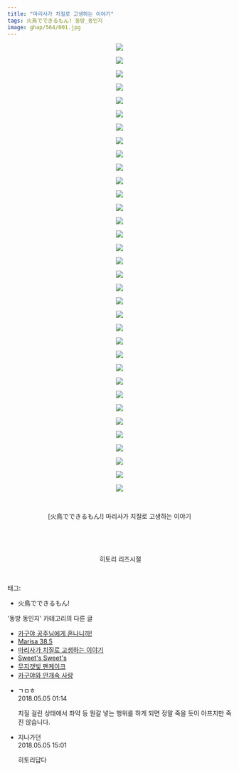 ```yaml
---
title: "마리사가 치질로 고생하는 이야기"
tags: 火鳥でできるもん! 동방_동인지
image: ghap/564/001.jpg
---
```

<div class="article">
<p style="text-align: center; clear: none; float: none;"><img src="{{ site.nasurl }}/ghap/564/001.jpg"/></p>
<p style="text-align: center; clear: none; float: none;"><img src="{{ site.nasurl }}/ghap/564/002.jpg"/></p>
<p style="text-align: center; clear: none; float: none;"><img src="{{ site.nasurl }}/ghap/564/003.jpg"/></p>
<p style="text-align: center; clear: none; float: none;"><img src="{{ site.nasurl }}/ghap/564/004.jpg"/></p>
<p style="text-align: center; clear: none; float: none;"><img src="{{ site.nasurl }}/ghap/564/005.jpg"/></p>
<p style="text-align: center; clear: none; float: none;"><img src="{{ site.nasurl }}/ghap/564/006.jpg"/></p>
<p style="text-align: center; clear: none; float: none;"><img src="{{ site.nasurl }}/ghap/564/007.jpg"/></p>
<p style="text-align: center; clear: none; float: none;"><img src="{{ site.nasurl }}/ghap/564/008.jpg"/></p>
<p style="text-align: center; clear: none; float: none;"><img src="{{ site.nasurl }}/ghap/564/009.jpg"/></p>
<p style="text-align: center; clear: none; float: none;"><img src="{{ site.nasurl }}/ghap/564/010.jpg"/></p>
<p style="text-align: center; clear: none; float: none;"><img src="{{ site.nasurl }}/ghap/564/011.jpg"/></p>
<p style="text-align: center; clear: none; float: none;"><img src="{{ site.nasurl }}/ghap/564/012.jpg"/></p>
<p style="text-align: center; clear: none; float: none;"><img src="{{ site.nasurl }}/ghap/564/013.jpg"/></p>
<p style="text-align: center; clear: none; float: none;"><img src="{{ site.nasurl }}/ghap/564/014.jpg"/></p>
<p style="text-align: center; clear: none; float: none;"><img src="{{ site.nasurl }}/ghap/564/015.jpg"/></p>
<p style="text-align: center; clear: none; float: none;"><img src="{{ site.nasurl }}/ghap/564/016.jpg"/></p>
<p style="text-align: center; clear: none; float: none;"><img src="{{ site.nasurl }}/ghap/564/017.jpg"/></p>
<p style="text-align: center; clear: none; float: none;"><img src="{{ site.nasurl }}/ghap/564/018.jpg"/></p>
<p style="text-align: center; clear: none; float: none;"><img src="{{ site.nasurl }}/ghap/564/019.jpg"/></p>
<p style="text-align: center; clear: none; float: none;"><img src="{{ site.nasurl }}/ghap/564/020.jpg"/></p>
<p style="text-align: center; clear: none; float: none;"><img src="{{ site.nasurl }}/ghap/564/021.jpg"/></p>
<p style="text-align: center; clear: none; float: none;"><img src="{{ site.nasurl }}/ghap/564/022.jpg"/></p>
<p style="text-align: center; clear: none; float: none;"><img src="{{ site.nasurl }}/ghap/564/023.jpg"/></p>
<p style="text-align: center; clear: none; float: none;"><img src="{{ site.nasurl }}/ghap/564/024.jpg"/></p>
<p style="text-align: center; clear: none; float: none;"><img src="{{ site.nasurl }}/ghap/564/025.jpg"/></p>
<p style="text-align: center; clear: none; float: none;"><img src="{{ site.nasurl }}/ghap/564/026.jpg"/></p>
<p style="text-align: center; clear: none; float: none;"><img src="{{ site.nasurl }}/ghap/564/027.jpg"/></p>
<p style="text-align: center; clear: none; float: none;"><img src="{{ site.nasurl }}/ghap/564/028.jpg"/></p>
<p style="text-align: center; clear: none; float: none;"><img src="{{ site.nasurl }}/ghap/564/029.jpg"/></p>
<p style="text-align: center; clear: none; float: none;"><img src="{{ site.nasurl }}/ghap/564/030.jpg"/></p>
<p style="text-align: center; clear: none; float: none;"><img src="{{ site.nasurl }}/ghap/564/031.jpg"/></p>
<p style="text-align: center; clear: none; float: none;"><img src="{{ site.nasurl }}/ghap/564/032.jpg"/></p>
<p style="text-align: center; clear: none; float: none;"><img src="{{ site.nasurl }}/ghap/564/033.jpg"/></p>
<p style="text-align: center; clear: none; float: none;"><img src="{{ site.nasurl }}/ghap/564/034.jpg"/></p>
<p style="text-align: center; clear: none; float: none;"><br/></p>
<p style="text-align: center; clear: none; float: none;">[火鳥でできるもん!] 마리사가 치질로 고생하는 이야기</p>
<p style="text-align: center; clear: none; float: none;"><br/></p>
<p style="text-align: center; clear: none; float: none;"><br/></p>
<p style="text-align: center; clear: none; float: none;"> 히토리 리즈시절</p>
<p><br/></p>
</div><div class="tagTrail">
<p>태그: </p>
<ul>
<li>火鳥でできるもん!</li>
</ul>
</div><div class="another">
<p>'동방 동인지' 카테고리의 다른 글</p>
<ul>
<li><a href="/2016-06-26-ghap_566">카구야 공주님에게 혼나니까!</a></li>
<li><a href="/2016-06-26-ghap_565">Marisa 38.5</a></li>
<li><a href="/2016-06-26-ghap_564">마리사가 치질로 고생하는 이야기</a></li>
<li><a href="/2016-06-26-ghap_563">Sweet's Sweet's</a></li>
<li><a href="/2016-06-25-ghap_562">무지갯빛 팬케이크</a></li>
<li><a href="/2016-06-25-ghap_561">카구야와 안개속 사랑</a></li>
</ul>
</div><div class="cb_module cb_fluid">
<div class="cb_wrt cb_profile">
<div class="comment">
<ul>
<li class="cb_thumb_off" id="comment15250759">
<div class="cb_comment_area">
<div class="cb_info_area">
<div class="cb_section">
<span class="cb_nick_name">ㄱㅁㅎ</span>
</div>
<div class="cb_section">
<span class="cb_date">2018.05.05 01:14 </span>
</div>
</div>
<div class="cb_dsc_comment">
<p class="cb_dsc">
											치질 걸린 상태에서 좌약 등 뭔갈 넣는 행위를 하게 되면 정말 죽을 듯이 아프지만 죽진 않습니다.
										</p>
</div>
</div></li>
<li class="cb_thumb_off" id="comment15250924">
<div class="cb_comment_area">
<div class="cb_info_area">
<div class="cb_section">
<span class="cb_nick_name">지나가던</span>
</div>
<div class="cb_section">
<span class="cb_date">2018.05.05 15:01 </span>
</div>
</div>
<div class="cb_dsc_comment">
<p class="cb_dsc">
											히토리답다
										</p>
</div>
</div></li>
</ul>
</div>
</div><!-- commentList close -->
</div>